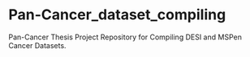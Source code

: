 # Pan-Cancer_dataset_compiling
Pan-Cancer Thesis Project Repository for Compiling DESI and MSPen Cancer Datasets.